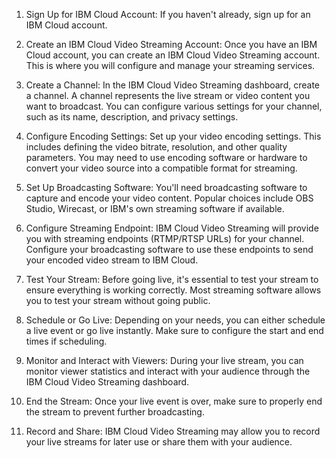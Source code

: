 1. Sign Up for IBM Cloud Account:
   If you haven't already, sign up for an IBM Cloud account.

2. Create an IBM Cloud Video Streaming Account:
   Once you have an IBM Cloud account, you can create an IBM Cloud Video Streaming account. This is where you will configure and manage your streaming services.

3. Create a Channel:
   In the IBM Cloud Video Streaming dashboard, create a channel. A channel represents the live stream or video content you want to broadcast. You can configure various settings for your channel, such as its name, description, and privacy settings.

4. Configure Encoding Settings:
   Set up your video encoding settings. This includes defining the video bitrate, resolution, and other quality parameters. You may need to use encoding software or hardware to convert your video source into a compatible format for streaming.

5. Set Up Broadcasting Software:
   You'll need broadcasting software to capture and encode your video content. Popular choices include OBS Studio, Wirecast, or IBM's own streaming software if available.

6. Configure Streaming Endpoint:
   IBM Cloud Video Streaming will provide you with streaming endpoints (RTMP/RTSP URLs) for your channel. Configure your broadcasting software to use these endpoints to send your encoded video stream to IBM Cloud.

7. Test Your Stream:
   Before going live, it's essential to test your stream to ensure everything is working correctly. Most streaming software allows you to test your stream without going public.

8. Schedule or Go Live:
   Depending on your needs, you can either schedule a live event or go live instantly. Make sure to configure the start and end times if scheduling.

9. Monitor and Interact with Viewers:
   During your live stream, you can monitor viewer statistics and interact with your audience through the IBM Cloud Video Streaming dashboard.

10. End the Stream:
    Once your live event is over, make sure to properly end the stream to prevent further broadcasting.

11. Record and Share:
    IBM Cloud Video Streaming may allow you to record your live streams for later use or share them with your audience.
